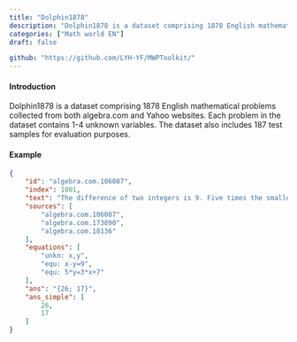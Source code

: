 ```yaml
---
title: "Dolphin1878"
description: "Dolphin1878 is a dataset comprising 1878 English mathematical problems collected from both algebra.com and Yahoo websites. Each problem in the dataset contains 1-4 unknown variables. The dataset also includes 187 test samples for evaluation purposes."
categories: ["Math world EN"]
draft: false

github: "https://github.com/LYH-YF/MWPToolkit/"
---
```


#### Introduction

Dolphin1878 is a dataset comprising 1878 English mathematical problems collected from both algebra.com and Yahoo websites. Each problem in the dataset contains 1-4 unknown variables. The dataset also includes 187 test samples for evaluation purposes.

#### Example

```json
{
    "id": "algebra.com.106087",
    "index": 1001,
    "text": "The difference of two integers is 9. Five times the smaller is 7 more than three times the larger. Find the numbers.",
    "sources": [
        "algebra.com.106087",
        "algebra.com.173890",
        "algebra.com.18136"
    ],
    "equations": [
        "unkn: x,y",
        "equ: x-y=9",
        "equ: 5*y=3*x+7"
    ],
    "ans": "{26; 17}",
    "ans_simple": [
        26,
        17
    ]
}
```